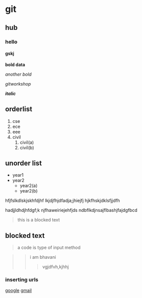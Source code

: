 # git
## hub
### hello
#### gskj

**bold data**

_another bold_

*gitworkshop*

_**italic**_

## orderlist
1. cse
2. ece
3. eee
4. civil
   1. civil(a)
   2. civil(b)
## unorder list
- year1
- year2
   * year2(a)
   * year2(b)
   
hfjfslkdlskjskhfdjhf
lkjdjfhjdfadja;jhiejfj
hjkfhskjdklsfjjdfh

hadjjldhdjhfdgf;k
njfhaweiriejehfjds
ndbflkdjnsajflbashjfajdgfbcd

>this is a blocked text

## blocked text
>a code is type of input method

>>i am bhavani
>>>vgjdfvh,kjhhj

### inserting urls
[google](https://www.google.com/)
[gmail](https://www.gmail.com)

